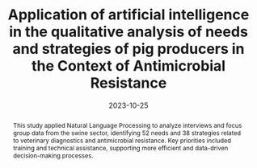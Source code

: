 ---
title:          "Application of artificial intelligence in the qualitative analysis of needs and strategies of pig producers in the Context of Antimicrobial Resistance"
date:           2023-10-25
selected:       false
pub:            "Revista Colombiana de Ciencias Pecuarias, Vol. 37(1), 2024"
pub_date:       "2024"
abstract: >-
  This study applied Natural Language Processing to analyze interviews and focus group data from the swine sector, identifying 52 needs and 38 strategies related to veterinary diagnostics and antimicrobial resistance. Key priorities included training and technical assistance, supporting more efficient and data-driven decision-making processes.

cover:          /assets/images/covers/pig.webp

type: "abstract"
authors:
  - Fausto Moreno
  - Cristian Pulido
  - Francisco Gómez
  - Erika D. Camacho
  - María F. Naranjo
  - Mario E. Peña
  - Fernando Rojas
  - Diana C. Zambrano
links:
  Paper: https://revistas.udea.edu.co/index.php/rccp/article/view/356626/20813735
---